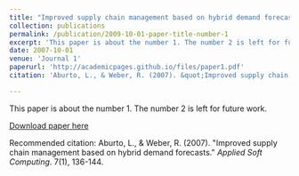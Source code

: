 ```yaml
---
title: "Improved supply chain management based on hybrid demand forecasts"
collection: publications
permalink: /publication/2009-10-01-paper-title-number-1
excerpt: 'This paper is about the number 1. The number 2 is left for future work.'
date: 2007-10-01
venue: 'Journal 1'
paperurl: 'http://academicpages.github.io/files/paper1.pdf'
citation: 'Aburto, L., & Weber, R. (2007). &quot;Improved supply chain management based on hybrid demand forecasts.&quot; <i> Applied Soft Computing</i>. 7(1), 136-144.'

---
```

This paper is about the number 1. The number 2 is left for future work.

[Download paper here](http://academicpages.github.io/files/paper1.pdf)

Recommended citation: Aburto, L., & Weber, R. (2007). &quot;Improved supply chain management based on hybrid demand forecasts.&quot; <i> Applied Soft Computing</i>. 7(1), 136-144.
